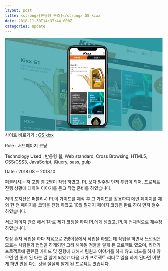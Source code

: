 ```yaml
---
layout: post
title: <strong>[반응형 구축]</strong> GS kixx
date: 2018-11-30T14:37:44.000Z
categories: update
---
```


<img src="/images/fulls/kixxoil.jpg" class="fit image"> 
사이트 바로가기 :   <a href="https://www.kixxoil.com" target="blank" class="go_link">GS kixx</a>

Role : 서브페이지 코딩

Technology Used : 반응형 웹, Web standard, Cross Browsing, HTML5, CSS/CSS3, JavaScript, jQuery, sass, gulp

Date :  2018.08 ~ 2018.10

퍼블리셔는 저 포함 총 2명이 작업 하였고, PL 보다 일주일 먼저 투입이 되어, 프로젝트 진행 상황에 대하여 이야기를 듣고 작업 준비를 하였습니다.

저의 포지션은 퍼블리셔 PL이 가이드를 제작 후 그 가이드를 활용하여 메인 페이지를 제외 한 전 페이지를 코딩을 진행 하였고 10월 말까지 페이지 코딩은 완료 하여 먼저 철수 하였습니다.

서브 페이지 관련 해서 1차로 제가 코딩을 하여 PL에게 넘겼고, PL이 전체적으로 재수정 하였습니다.

항상 혼자 작업을 하다 처음으로 2명이상에서 작업을 하였는데 작업을 하면서 느낀점은 모르는 사람들과 협업을 하게되면 고려 해야될 점들을 알게 된 프로젝트 였으며, 리더가 프로젝트에 관련된 가이드 및 진행에 대해서 팀원과 이야기를 하지 않고 리드를 하지 않으면 안 좋게 된 다는 걸 알게 되었고 다음 내가 프로젝트 리더로 일을 하게 된다면 이렇게 하면 안된 다는 것을 절실히 알게 된 프로젝트 였습니다. 

